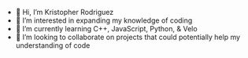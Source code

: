 - 👋 Hi, I’m Kristopher Rodriguez
- 👀 I’m interested in expanding my knowledge of coding
- 🌱 I’m currently learning C++, JavaScript, Python, & Velo
- 💞️ I’m looking to collaborate on projects that could potentially help my understanding of code

<!---
KrisRod0916/KrisRod0916 is a ✨ special ✨ repository because its `README.md` (this file) appears on your GitHub profile.
You can click the Preview link to take a look at your changes.
--->
